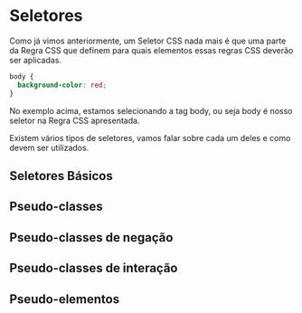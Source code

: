 # Seletores

Como já vimos anteriormente, um Seletor CSS nada mais é que uma parte da Regra CSS que definem para quais elementos essas regras CSS deverão ser aplicadas.

```css
body {
  background-color: red;
}
```
No exemplo acima, estamos selecionando a tag body, ou seja body é nosso seletor na Regra CSS apresentada.

Existem vários tipos de seletores, vamos falar sobre cada um deles e como devem ser utilizados.

## Seletores Básicos

## Pseudo-classes

## Pseudo-classes de negação

## Pseudo-classes de interação

## Pseudo-elementos

